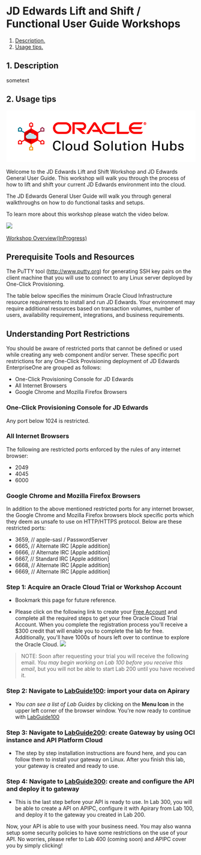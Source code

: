 # JD Edwards Lift and Shift / Functional User Guide Workshops

1. [ Description. ](#desc)
2. [ Usage tips. ](#usage)

<a name="desc"></a>
## 1. Description

sometext

<a name="usage"></a>
## 2. Usage tips


  ![](images/CloudSolutionHubs.png)

Welcome to the JD Edwards Lift and Shift Workshop and JD Edwards General User Guide. This workshop will walk you through the process of how to lift and shift your current JD Edwards environment into the cloud. 

The JD Edwards General User Guide will walk you through general walkthroughs on how to do functional tasks and setups.


To learn more about this workshop please watch the video below.

![](images/oraclecode/youtube.png)

<a href="https://youtu.be/" target="_video">Workshop Overview(InProgress)</a>

## Prerequisite Tools and Resources

The PuTTY tool (http://www.putty.org) for generating SSH key pairs on the client machine that you will use to connect to any Linux server deployed by One-Click Provisioning.

The table below specifies the minimum Oracle Cloud Infrastructure resource requirements to install and run JD Edwards. Your environment may require additional resources based on transaction volumes, number of users, availability requirement, integrations, and business requirements.

## Understanding Port Restrictions

You should be aware of restricted ports that cannot be defined or used while creating any web component and/or server. These specific port restrictions for any One-Click Provisioning deployment of JD Edwards EnterpriseOne are grouped as follows:
* One-Click Provisioning Console for JD Edwards
* All Internet Browsers
* Google Chrome and Mozilla Firefox Browsers

### One-Click Provisioning Console for JD Edwards
Any port below 1024 is restricted.

### All Internet Browsers
The following are restricted ports enforced by the rules of any internet browser:
* 2049
* 4045
* 6000

### Google Chrome and Mozilla Firefox Browsers
In addition to the above mentioned restricted ports for any internet browser, the Google Chrome and Mozilla Firefox browsers block specific ports which they deem as unsafe to use on HTTP/HTTPS protocol. Below are these restricted ports:
* 3659, // apple-sasl / PasswordServer
* 6665, // Alternate IRC [Apple addition]
* 6666, // Alternate IRC [Apple addition]
* 6667, // Standard IRC [Apple addition]
* 6668, // Alternate IRC [Apple addition]
* 6669, // Alternate IRC [Apple addition]

### **Step 1**: Acquire an Oracle Cloud Trial or Workshop Account

- Bookmark this page for future reference.

- Please click on the following link to create your <a href="https://cloud.oracle.com/tryit" target="_trial">Free Account</a> and complete all the required steps to get your free Oracle Cloud Trial Account. When you complete the registration process you'll receive a $300 credit that will enable you to complete the lab for free.  Additionally, you'll have 1000s of hours left over to continue to explore the Oracle Cloud.
  ![](images/Trail.png)
  
> NOTE: Soon after requesting your trial you will receive the following email. _You may begin working on Lab 100 before you receive this email_, but you will not be able to start Lab 200 until you have received it.


### **Step 2**: Navigate to [LabGuide100](https://github.com/OracleCPS/End-to-end-API-Workshop/blob/master/workshop/LabGuide100.md): import your data on Apirary

- _You can see a list of Lab Guides_ by clicking on the **Menu Icon** in the upper left corner of the browser window. You're now ready to continue with [LabGuide100](https://github.com/OracleCPS/End-to-end-API-Workshop/blob/master/workshop/LabGuide100.md)

### **Step 3**: Navigate to [LabGuide200](https://github.com/OracleCPS/End-to-end-API-Workshop/blob/master/workshop/LabGuide200.md): create Gateway by using OCI instance and API Platform Cloud
- The step by step installation instructions are found here, and you can follow them to install your gateway on Linux. After you finish this lab, your gateway is created and ready to use. 
 
  
### **Step 4**: Navigate to [LabGuide300](https://github.com/OracleCPS/End-to-end-API-Workshop/blob/master/workshop/LabGuide300.md): create and configure the API and deploy it to gateway
- This is the last step before your API is ready to use. In Lab 300, you will be able to create a API on APIPC, configure it with Apirary from Lab 100, and deploy it to the gateway you created in Lab 200. 

Now, your API is able to use with your business need. You may also wanna setup some security policies to have some restrictions on the use of your API. No worries, please refer to Lab 400 (coming soon) and APIPC cover you by simply clicking!


